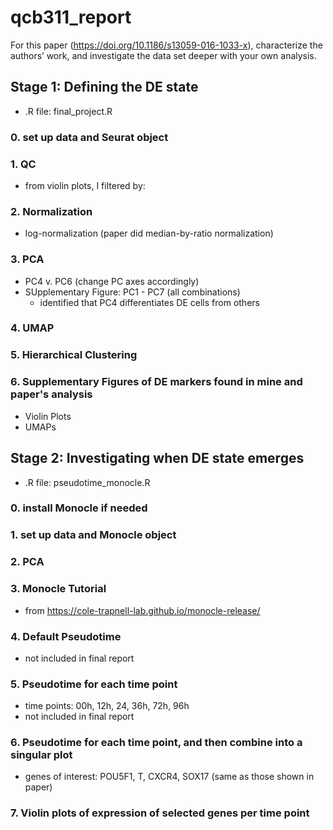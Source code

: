 # qcb311_report
For this paper (https://doi.org/10.1186/s13059-016-1033-x), characterize the authors’ work, and investigate the data set deeper with your own analysis.

## Stage 1: Defining the DE state
* .R file: final_project.R

### 0. set up data and Seurat object
### 1. QC
- from violin plots, I filtered by: 
### 2. Normalization
- log-normalization (paper did median-by-ratio normalization)
### 3. PCA
- PC4 v. PC6 (change PC axes accordingly)
- SUpplementary Figure: PC1 - PC7 (all combinations)
  - identified that PC4 differentiates DE cells from others
### 4. UMAP
### 5. Hierarchical Clustering
### 6. Supplementary Figures of DE markers found in mine and paper's analysis
- Violin Plots
- UMAPs

## Stage 2: Investigating when DE state emerges
* .R file: pseudotime_monocle.R

### 0. install Monocle if needed
### 1. set up data and Monocle object
### 2. PCA
### 3. Monocle Tutorial
- from https://cole-trapnell-lab.github.io/monocle-release/
### 4. Default Pseudotime
- not included in final report
### 5. Pseudotime for each time point
- time points: 00h, 12h, 24, 36h, 72h, 96h
- not included in final report
### 6. Pseudotime for each time point, and then combine into a singular plot
- genes of interest: POU5F1, T, CXCR4, SOX17 (same as those shown in paper)
### 7. Violin plots of expression of selected genes per time point

